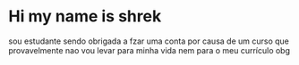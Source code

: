 # Hi my name is shrek 
sou estudante sendo obrigada a fzar uma conta por causa de um curso que provavelmente nao vou levar para minha vida nem para o meu currículo obg 
